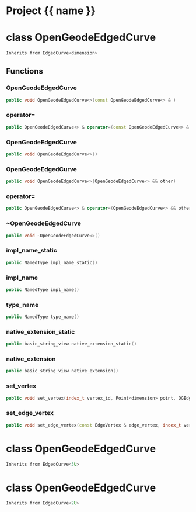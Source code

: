 <script setup>
import {useRoute} from 'vitepress'
const {path} = useRoute()
const tokens = path.split('/')
const words = tokens[2].split('-');
for (let i = 0; i < words.length; i++) {
    words[i] = words[i].charAt(0).toUpperCase() + words[i].slice(1);
    words[i] = words[i].replace('geode', 'Geode')
}
const name = words.join('-');
</script>
# Project {{ name }}

# class OpenGeodeEdgedCurve


```cpp
Inherits from EdgedCurve<dimension>
```



## Functions

### OpenGeodeEdgedCurve

```cpp
public void OpenGeodeEdgedCurve<>(const OpenGeodeEdgedCurve<> & )
```


### operator=

```cpp
public OpenGeodeEdgedCurve<> & operator=(const OpenGeodeEdgedCurve<> & )
```


### OpenGeodeEdgedCurve

```cpp
public void OpenGeodeEdgedCurve<>()
```


### OpenGeodeEdgedCurve

```cpp
public void OpenGeodeEdgedCurve<>(OpenGeodeEdgedCurve<> && other)
```


### operator=

```cpp
public OpenGeodeEdgedCurve<> & operator=(OpenGeodeEdgedCurve<> && other)
```


### ~OpenGeodeEdgedCurve

```cpp
public void ~OpenGeodeEdgedCurve<>()
```


### impl_name_static

```cpp
public NamedType impl_name_static()
```


### impl_name

```cpp
public NamedType impl_name()
```


### type_name

```cpp
public NamedType type_name()
```


### native_extension_static

```cpp
public basic_string_view native_extension_static()
```


### native_extension

```cpp
public basic_string_view native_extension()
```


### set_vertex

```cpp
public void set_vertex(index_t vertex_id, Point<dimension> point, OGEdgedCurveKey )
```


### set_edge_vertex

```cpp
public void set_edge_vertex(const EdgeVertex & edge_vertex, index_t vertex_id, OGEdgedCurveKey )
```




# class OpenGeodeEdgedCurve


```cpp
Inherits from EdgedCurve<3U>
```



# class OpenGeodeEdgedCurve


```cpp
Inherits from EdgedCurve<2U>
```



